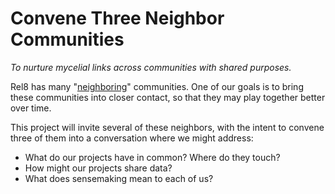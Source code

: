 # Convene Three Neighbor Communities

*To nurture mycelial links across communities with shared purposes.*

Rel8 has many "[neighboring](https://bra.in/7jL4YN)" communities. One of our goals is to bring these communities into closer contact, so that they may play together better over time. 

This project will invite several of these neighbors, with the intent to convene three of them into a conversation where we might address:

- What do our projects have in common? Where do they touch?
- How might our projects share data? 
- What does sensemaking mean to each of us?